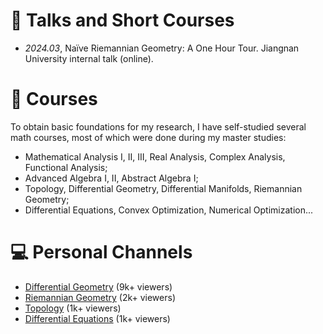
<!-- # 📖 Educations
- *2019.06 - 2022.04*, Master, Zhejiang University, Hangzhou.
- *2015.09 - 2019.06*, Undergraduate, Chu Kochen Honors College, Zhejiang Univeristy, Hangzhou.
- *2012.09 - 2015.06*, Luqiao Middle School, Taizhou. -->

# 💬 Talks and Short Courses
- *2024.03*, Naïve Riemannian Geometry: A One Hour Tour. Jiangnan University internal talk (online).

# 📖 Courses
To obtain basic foundations for my research, I have self-studied several math courses, most of which were done during my master studies:
- Mathematical Analysis I, II, III, Real Analysis, Complex Analysis, Functional Analysis;
- Advanced Algebra I, II, Abstract Algebra I;
- Topology, Differential Geometry, Differential Manifolds, Riemannian Geometry;
- Differential Equations, Convex Optimization, Numerical Optimization...

# 💻 Personal Channels
- [Differential Geometry](https://space.bilibili.com/351260924/channel/collectiondetail?sid=729465) (9k+ viewers)
- [Riemannian Geometry](https://space.bilibili.com/351260924/channel/collectiondetail?sid=936223) (2k+ viewers)
- [Topology](https://space.bilibili.com/351260924/channel/collectiondetail?sid=1150168) (1k+ viewers)
- [Differential Equations](https://space.bilibili.com/351260924/channel/collectiondetail?sid=1171872) (1k+ viewers)
